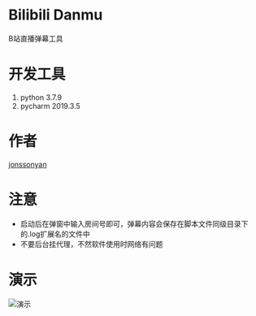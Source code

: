 # Bilibili Danmu

B站直播弹幕工具

# 开发工具

1. python 3.7.9
2. pycharm 2019.3.5

# 作者

[jonssonyan](https://jonssonyan.com)

# 注意

- 启动后在弹窗中输入房间号即可，弹幕内容会保存在脚本文件同级目录下的.log扩展名的文件中
- 不要后台挂代理，不然软件使用时网络有问题

# 演示

![演示](https://user-images.githubusercontent.com/46235235/186716199-f3ee40ea-4188-4c87-8994-095a25fd46f1.png)
